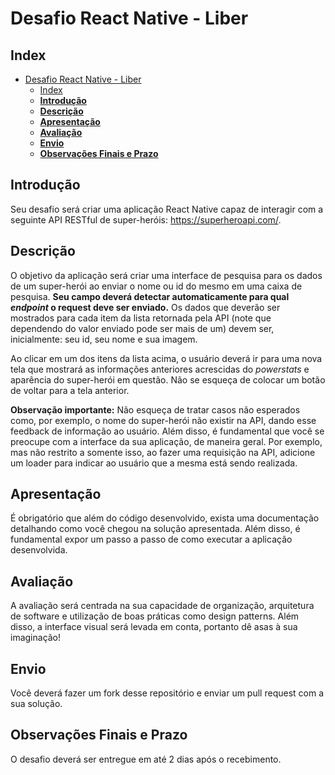 # Desafio React Native - Liber

## Index

- [Desafio React Native - Liber](#desafio-react-native---liber)
  - [Index](#index)
  - [**Introdução**](#introdu%C3%A7%C3%A3o)
  - [**Descrição**](#descri%C3%A7%C3%A3o)
  - [**Apresentação**](#apresenta%C3%A7%C3%A3o)
  - [**Avaliação**](#avalia%C3%A7%C3%A3o)
  - [**Envio**](#envio)
  - [**Observações Finais e Prazo**](#observa%C3%A7%C3%B5es-finais-e-prazo)

## **Introdução**

Seu desafio será criar uma aplicação React Native capaz de interagir com a seguinte API RESTful de super-heróis: https://superheroapi.com/.

## **Descrição**

O objetivo da aplicação será criar uma interface de pesquisa para os dados de um super-herói ao enviar o nome ou id do mesmo em uma caixa de pesquisa. **Seu campo deverá detectar automaticamente para qual _endpoint_ o request deve ser enviado.** Os dados que deverão ser mostrados para cada item da lista retornada pela API (note que dependendo do valor enviado pode ser mais de um) devem ser, inicialmente: seu id, seu nome e sua imagem.

Ao clicar em um dos itens da lista acima, o usuário deverá ir para uma nova tela que mostrará as informações anteriores acrescidas do _powerstats_ e aparência do super-herói em questão. Não se esqueça de colocar um botão de voltar para a tela anterior.

**Observação importante:** Não esqueça de tratar casos não esperados como, por exemplo, o nome do super-herói não existir na API, dando esse feedback de informação ao usuário. Além disso, é fundamental que você se preocupe com a interface da sua aplicação, de maneira geral. Por exemplo, mas não restrito a somente isso, ao fazer uma requisição na API, adicione um loader para indicar ao usuário que a mesma está sendo realizada.

## **Apresentação**

É obrigatório que além do código desenvolvido, exista uma documentação detalhando como você chegou na solução apresentada. Além disso, é fundamental expor um passo a passo de como executar a aplicação desenvolvida.

## **Avaliação**

A avaliação será centrada na sua capacidade de organização, arquitetura de software e utilização de boas práticas como design patterns. Além disso, a interface visual será levada em conta, portanto dê asas à sua imaginação!

## **Envio**

Você deverá fazer um fork desse repositório e enviar um pull request com a sua solução.

## **Observações Finais e Prazo**

O desafio deverá ser entregue em até 2 dias após o recebimento.
